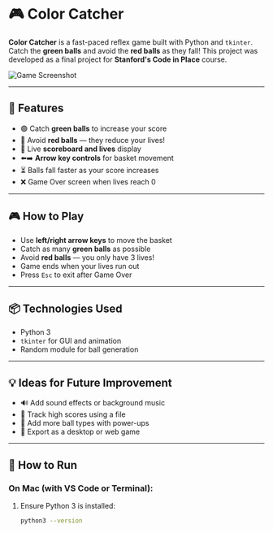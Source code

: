 # 🎮 Color Catcher

**Color Catcher** is a fast-paced reflex game built with Python and `tkinter`. Catch the **green balls** and avoid the **red balls** as they fall! This project was developed as a final project for **Stanford's Code in Place** course.

![Game Screenshot](screenshot.png) <!-- Optional: Add a screenshot image to the repo -->

---

## 🚀 Features

- 🟢 Catch **green balls** to increase your score
- 🔴 Avoid **red balls** — they reduce your lives!
- 🎯 Live **scoreboard and lives** display
- ⬅️➡️ **Arrow key controls** for basket movement
- ⏳ Balls fall faster as your score increases
- ❌ Game Over screen when lives reach 0

---

## 🎮 How to Play

- Use **left/right arrow keys** to move the basket
- Catch as many **green balls** as possible
- Avoid **red balls** — you only have 3 lives!
- Game ends when your lives run out
- Press `Esc` to exit after Game Over

---

## 📦 Technologies Used

- Python 3
- `tkinter` for GUI and animation
- Random module for ball generation


---

## 💡 Ideas for Future Improvement

- 🔊 Add sound effects or background music
- 🧠 Track high scores using a file
- 🌈 Add more ball types with power-ups
- 📱 Export as a desktop or web game

---

## 📜 How to Run

### On Mac (with VS Code or Terminal):

1. Ensure Python 3 is installed:
   ```bash
   python3 --version
